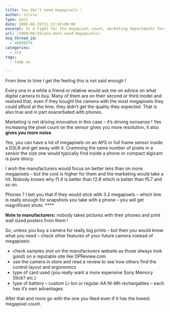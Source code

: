 ```yaml
---
title: You don’t need megapixels !
author: silviu
type: post
date: 2009-06-25T11:23:02+00:00
excerpt: In a fight for the megapixel count, marketing departments forced manufacturers to forget about picture quality. What to check if you buy a new camera instead of the megapixels.
url: /2009/06/25/you-dont-need-megapixels/
dsq_thread_id:
  - 48858374
categories:
  - old
tags:
  - temp_on

---
```

From time to time I get the feeling this is not said enough !

Every one in a while a friend or relative would ask me on advice on what digital camera to buy. Many of them are on their second or third model and realized that, even if they bought the camera with the most megapixels they could afford at the time, they didn&#8217;t get the quality they expected. That is also true and in part exacerbated with phones.

Marketing is not driving innovation in this case &#8211; it&#8217;s driving nonsense ! Yes increasing the pixel count on the sensor gives you more resolution, it also **gives you more noise**.

Yes, you can have a lot of megapixels on an APS or full frame sensor inside a DSLR and get away with it. Cramming the same number of pixels in a sensor the size one would typically find inside a phone or compact digicam is pure idiocy.

I wish the manufacturers would focus on better lens than on more megapixels &#8211; but the cost is higher for them and the marketing would take a hit. Nobody knows why f1.4 is better than f2.8 which is better than f5.7 and so on.

Phones ? I bet you that if they would stick with 3.2 megapixels &#8211; which btw is really enough for snapshots you take with a phone &#8211; you will get magnificent shots. ****

**Note to manufacturers:** nobody takes pictures with their phones and print wall sized posters from them !

So, unless you buy a camera for really big prints &#8211; but then you would know what you need &#8211; check other features of your future camera instead of megapixels:

  * check samples (not on the manufacturers website as those always look good) on a reputable site like DPReview.com
  * use the camera in store and read a review to see how others find the control layout and ergonomics
  * type of card used (you really want a more expensive Sony Memory Stick? etc.)
  * type of battery &#8211; custom Li-Ion or regular AA Ni-Mh rechargables &#8211; each has it&#8217;s own advantages

After that and more go with the one you liked even if it has the lowest megapixel count.
